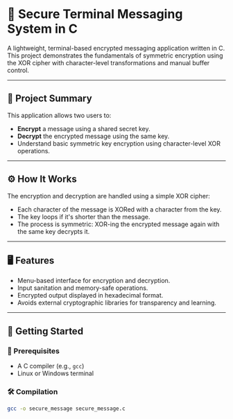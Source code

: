 # 🔐 Secure Terminal Messaging System in C

A lightweight, terminal-based encrypted messaging application written in C. This project demonstrates the fundamentals of symmetric encryption using the XOR cipher with character-level transformations and manual buffer control.

---

## 🧠 Project Summary

This application allows two users to:

- **Encrypt** a message using a shared secret key.
- **Decrypt** the encrypted message using the same key.
- Understand basic symmetric key encryption using character-level XOR operations.

---

## ⚙️ How It Works

The encryption and decryption are handled using a simple XOR cipher:
- Each character of the message is XORed with a character from the key.
- The key loops if it's shorter than the message.
- The process is symmetric: XOR-ing the encrypted message again with the same key decrypts it.

---

## 🖥️ Features

- Menu-based interface for encryption and decryption.
- Input sanitation and memory-safe operations.
- Encrypted output displayed in hexadecimal format.
- Avoids external cryptographic libraries for transparency and learning.

---

## 🚀 Getting Started

### 🔧 Prerequisites

- A C compiler (e.g., `gcc`)
- Linux or Windows terminal

### 🛠️ Compilation

```bash
gcc -o secure_message secure_message.c
